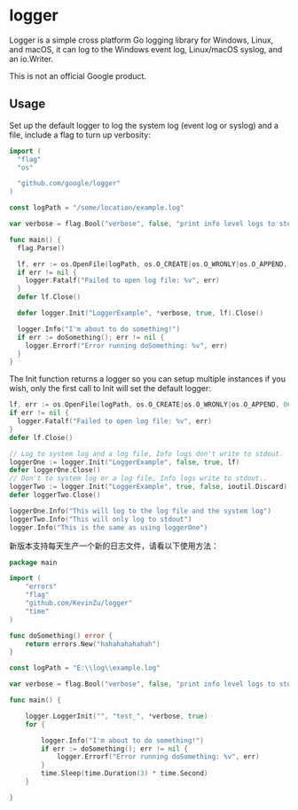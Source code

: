 # logger #
Logger is a simple cross platform Go logging library for Windows, Linux, and
macOS, it can log to the Windows event log, Linux/macOS syslog, and an io.Writer.

This is not an official Google product.

## Usage ##

Set up the default logger to log the system log (event log or syslog) and a
file, include a flag to turn up verbosity:

```go
import (
  "flag"
  "os"

  "github.com/google/logger"
)

const logPath = "/some/location/example.log"

var verbose = flag.Bool("verbose", false, "print info level logs to stdout")

func main() {
  flag.Parse()

  lf, err := os.OpenFile(logPath, os.O_CREATE|os.O_WRONLY|os.O_APPEND, 0660)
  if err != nil {
    logger.Fatalf("Failed to open log file: %v", err)
  }
  defer lf.Close()

  defer logger.Init("LoggerExample", *verbose, true, lf).Close()

  logger.Info("I'm about to do something!")
  if err := doSomething(); err != nil {
    logger.Errorf("Error running doSomething: %v", err)
  }
}
```

The Init function returns a logger so you can setup multiple instances if you
wish, only the first call to Init will set the default logger:

```go
lf, err := os.OpenFile(logPath, os.O_CREATE|os.O_WRONLY|os.O_APPEND, 0660)
if err != nil {
  logger.Fatalf("Failed to open log file: %v", err)
}
defer lf.Close()

// Log to system log and a log file, Info logs don't write to stdout.
loggerOne := logger.Init("LoggerExample", false, true, lf)
defer loggerOne.Close()
// Don't to system log or a log file, Info logs write to stdout..
loggerTwo := logger.Init("LoggerExample", true, false, ioutil.Discard)
defer loggerTwo.Close()

loggerOne.Info("This will log to the log file and the system log")
loggerTwo.Info("This will only log to stdout")
logger.Info("This is the same as using loggerOne")

```

新版本支持每天生产一个新的日志文件，请看以下使用方法：
```go
package main

import (
	"errors"
	"flag"
	"github.com/KevinZu/logger"
	"time"
)

func doSomething() error {
	return errors.New("hahahahahahah")
}

const logPath = "E:\\log\\example.log"

var verbose = flag.Bool("verbose", false, "print info level logs to stdout")

func main() {

	logger.LoggerInit("", "test_", *verbose, true)
	for {

		logger.Info("I'm about to do something!")
		if err := doSomething(); err != nil {
			logger.Errorf("Error running doSomething: %v", err)
		}
		time.Sleep(time.Duration(3) * time.Second)
	}

}

```
